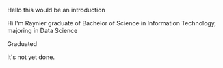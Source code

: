 Hello this would be an introduction

Hi I'm Raynier graduate of Bachelor of Science in Information Technology, majoring in Data Science

Graduated 

It's not yet done. 
